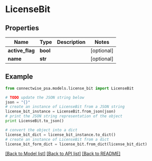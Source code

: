 # LicenseBit


## Properties
Name | Type | Description | Notes
------------ | ------------- | ------------- | -------------
**active_flag** | **bool** |  | [optional] 
**name** | **str** |  | [optional] 

## Example

```python
from connectwise_psa.models.license_bit import LicenseBit

# TODO update the JSON string below
json = "{}"
# create an instance of LicenseBit from a JSON string
license_bit_instance = LicenseBit.from_json(json)
# print the JSON string representation of the object
print LicenseBit.to_json()

# convert the object into a dict
license_bit_dict = license_bit_instance.to_dict()
# create an instance of LicenseBit from a dict
license_bit_form_dict = license_bit.from_dict(license_bit_dict)
```
[[Back to Model list]](../README.md#documentation-for-models) [[Back to API list]](../README.md#documentation-for-api-endpoints) [[Back to README]](../README.md)


